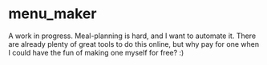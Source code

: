 # menu_maker

A work in progress. Meal-planning is hard, and I want to automate it. There are already plenty of great tools to do this online, but why pay for one when I could have the fun of making one myself for free? :)
